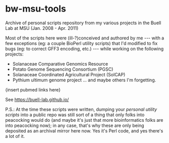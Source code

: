 # bw-msu-tools
Archive of personal scripts repository from my various projects in the Buell Lab at MSU (Jan. 2008 - Apr. 2011)

Most of the scripts here were (ill-?)conceived and authored by me --- with a few exceptions (eg: a couple BioPerl utility scripts)
that I'd modified to fix bugs (eg: to correct GFF3 encoding, etc.) --- while working on the following projects:

- Solanaceae Comparative Genomics Resource
- Potato Genome Sequencing Consortium (PGSC)
- Solanaceae Coordinated Agricultural Project (SolCAP)
- Pythium ultimum genome project
... and maybe others I'm forgetting.

{insert pubmed links here}

See https://buell-lab.github.io/

P.S.: At the time these scripts were written, dumping your *personal utility scripts* into a public repo was still sort of a thing that only
folks into peacocking would do (and maybe it's just that more bioinformatics folks are into peacocking now); in any case, that's why these
are only being deposited as an archival mirror here now. Yes it's Perl code, and yes there's a lot of it.
